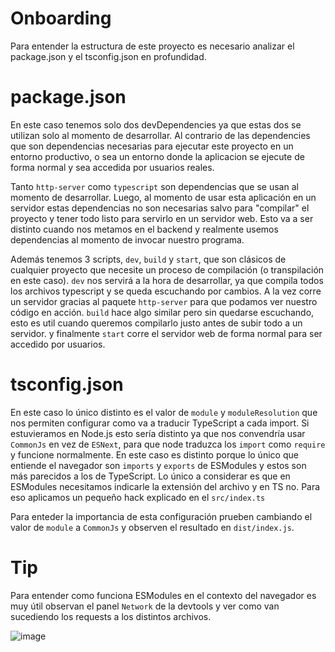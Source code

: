 # Onboarding

Para entender la estructura de este proyecto es necesario analizar el package.json y el tsconfig.json en profundidad.

# package.json

En este caso tenemos solo dos devDependencies ya que estas dos se utilizan solo al momento de desarrollar. Al contrario de las dependencies que son dependencias necesarias para ejecutar este proyecto en un entorno productivo, o sea un entorno donde la aplicacion se ejecute de forma normal y sea accedida por usuarios reales.

Tanto `http-server` como `typescript` son dependencias que se usan al momento de desarrollar. Luego, al momento de usar esta aplicación en un servidor estas dependencias no son necesarias salvo para "compilar" el proyecto y tener todo listo para servirlo en un servidor web. Esto va a ser distinto cuando nos metamos en el backend y realmente usemos dependencias al momento de invocar nuestro programa.

Además tenemos 3 scripts, `dev`, `build` y `start`, que son clásicos de cualquier proyecto que necesite un proceso de compilación (o transpilación en este caso). `dev` nos servirá a la hora de desarrollar, ya que compila todos los archivos typescript y se queda escuchando por cambios. A la vez corre un servidor gracias al paquete `http-server` para que podamos ver nuestro código en acción. `build` hace algo similar pero sin quedarse escuchando, esto es util cuando queremos compilarlo justo antes de subir todo a un servidor. y finalmente `start` corre el servidor web de forma normal para ser accedido por usuarios.

# tsconfig.json

En este caso lo único distinto es el valor de `module` y `moduleResolution` que nos permiten configurar como va a traducir TypeScript a cada import. Si estuvieramos en Node.js esto sería distinto ya que nos convendría usar `CommonJs` en vez de `ESNext`, para que node traduzca los `import` como `require` y funcione normalmente. En este caso es distinto porque lo único que entiende el navegador son `imports` y `exports` de ESModules y estos son más parecidos a los de TypeScript. Lo único a considerar es que en ESModules necesitamos indicarle la extensión del archivo y en TS no. Para eso aplicamos un pequeño hack explicado en el `src/index.ts`

Para enteder la importancia de esta configuración prueben cambiando el valor de `module` a `CommonJs` y observen el resultado en `dist/index.js`.

# Tip

Para entender como funciona ESModules en el contexto del navegador es muy útil observan el panel `Network` de la devtools y ver como van sucediendo los requests a los distintos archivos.

![image](https://github.com/apx-school/sd-l2-ts-esm-list/assets/1208547/47d8d238-8412-4427-8406-80e912daca5f)
